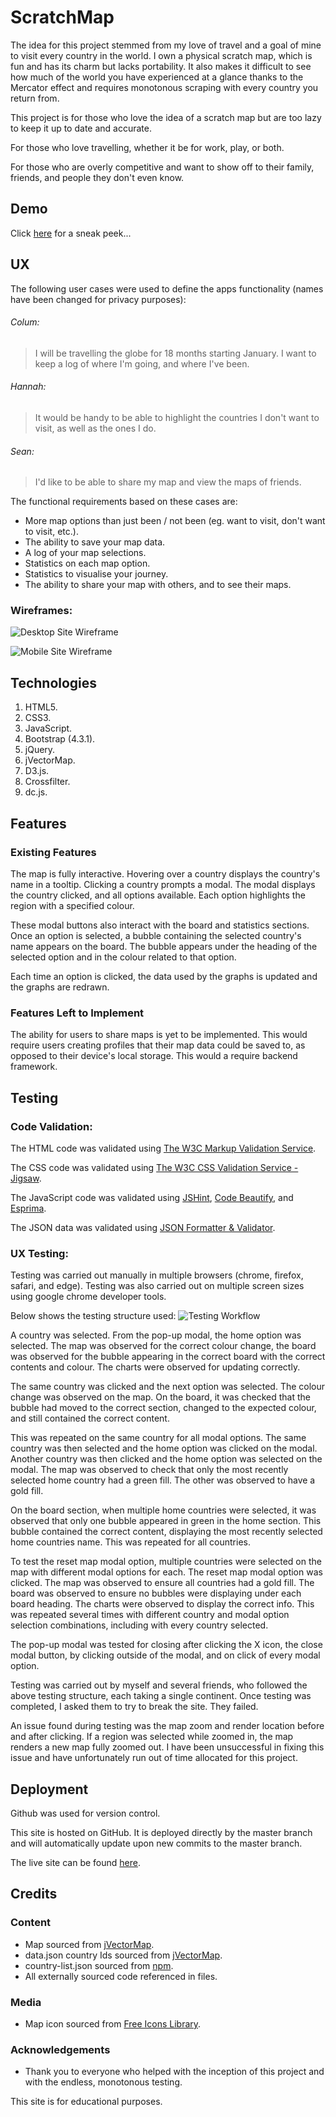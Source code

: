 # ScratchMap

The idea for this project stemmed from my love of travel and a goal of mine to visit every country in the world.
I own a physical scratch map, which is fun and has its charm but lacks portability.
It also makes it difficult to see how much of the world you have experienced at a glance thanks to the Mercator effect and requires monotonous scraping with every country you return from.

This project is for those who love the idea of a scratch map but are too lazy to keep it up to date and accurate.

For those who love travelling, whether it be for work, play, or both.

For those who are overly competitive and want to show off to their family, friends, and people they don't even know.

## Demo

Click [here](https://olan1.github.io/ScratchMap/) for a sneak peek...

## UX

The following user cases were used to define the apps functionality (names have been changed for privacy purposes):
 
###### Colum:
> I will be travelling the globe for 18 months starting January. I want to keep a log of where I'm going, and where I've been.

###### Hannah:
> It would be handy to be able to highlight the countries I don't want to visit, as well as the ones I do.

###### Sean:
> I'd like to be able to share my map and view the maps of friends.

The functional requirements based on these cases are:
- More map options than just been / not been (eg. want to visit, don't want to visit, etc.).
- The ability to save your map data.
- A log of your map selections.
- Statistics on each map option.
- Statistics to visualise your journey.
- The ability to share your map with others, and to see their maps.

### Wireframes:
![Desktop Site Wireframe](https://raw.githubusercontent.com/Olan1/ScratchMap/master/assets/wireframes/home.html%20(desktop).png)

![Mobile Site Wireframe](https://raw.githubusercontent.com/Olan1/ScratchMap/master/assets/wireframes/home.html%20(Mobile).png)

## Technologies
1. HTML5.
2. CSS3.
3. JavaScript.
4. Bootstrap (4.3.1).
5. jQuery.
6. jVectorMap.
7. D3.js.
8. Crossfilter.
9. dc.js.

## Features

### Existing Features
The map is fully interactive. Hovering over a country displays the country's name in a tooltip. Clicking a country prompts a modal. The modal displays the country clicked, and all options available. Each option highlights the region with a specified colour.

These modal buttons also interact with the board and statistics sections. Once an option is selected, a bubble containing the selected country's name appears on the board. The bubble appears under the heading of the selected option and in the colour related to that option.

Each time an option is clicked, the data used by the graphs is updated and the graphs are redrawn.

### Features Left to Implement
The ability for users to share maps is yet to be implemented. This would require users creating profiles that their map data could be saved to, as opposed to their device's local storage. This would a require backend framework.

## Testing
### Code Validation:
The HTML code was validated using [The W3C Markup Validation Service](https://validator.w3.org/).

The CSS code was validated using [The W3C CSS Validation Service - Jigsaw](https://jigsaw.w3.org/css-validator/).

The JavaScript code was validated using [JSHint](https://jshint.com/), [Code Beautify](https://codebeautify.org/jsvalidate), and [Esprima](https://esprima.org/demo/validate.html).

The JSON data was validated using [JSON Formatter & Validator](https://jsonformatter.curiousconcept.com/).

### UX Testing:
Testing was carried out manually in multiple browsers (chrome, firefox, safari, and edge). Testing was also carried out on multiple screen sizes using google chrome developer tools.

Below shows the testing structure used:
![Testing Workflow](https://raw.githubusercontent.com/Olan1/ScratchMap/master/assets/wireframes/testflow.png)

A country was selected. From the pop-up modal, the home option was selected. The map was observed for the correct colour change, the board was observed for the bubble appearing in the correct board with the correct contents and colour. The charts were observed for updating correctly.

The same country was clicked and the next option was selected. The colour change was observed on the map. On the board, it was checked that the bubble had moved to the correct section, changed to the expected colour, and still contained the correct content.

This was repeated on the same country for all modal options. The same country was then selected and the home option was clicked on the modal. Another country was then clicked and the home option was selected on the modal. The map was observed to check that only the most recently selected home country had a green fill. The other was observed to have a gold fill.

On the board section, when multiple home countries were selected, it was observed that only one bubble appeared in green in the home section. This bubble contained the correct content, displaying the most recently selected home countries name.
This was repeated for all countries.

To test the reset map modal option, multiple countries were selected on the map with different modal options for each. The reset map modal option was clicked. The map was observed to ensure all countries had a gold fill. The board was observed to ensure no bubbles were displaying under each board heading. The charts were observed to display the correct info. This was repeated several times with different country and modal option selection combinations, including with every country selected.

The pop-up modal was tested for closing after clicking the X icon, the close modal button, by clicking outside of the modal, and on click of every modal option.

Testing was carried out by myself and several friends, who followed the above testing structure, each taking a single continent. Once testing was completed, I asked them to try to break the site. They failed.

An issue found during testing was the map zoom and render location before and after clicking. If a region was selected while zoomed in, the map renders a new map fully zoomed out. I have been unsuccessful in fixing this issue and have unfortunately run out of time allocated for this project.

## Deployment
Github was used for version control.

This site is hosted on GitHub. It is deployed directly by the master branch and will automatically update upon new commits to the master branch.

The live site can be found [here](https://olan1.github.io/ScratchMap/).

## Credits

### Content
- Map sourced from [jVectorMap](http://jvectormap.com/).
- data.json country Ids sourced from [jVectorMap](http://jvectormap.com/).
- country-list.json sourced from [npm](https://www.npmjs.com/package/country-list).
- All externally sourced code referenced in files.

### Media

- Map icon sourced from [Free Icons Library](https://icon-library.net/icon/png-map-icon-0.html).

### Acknowledgements
- Thank you to everyone who helped with the inception of this project and with the endless, monotonous testing.

This site is for educational purposes.